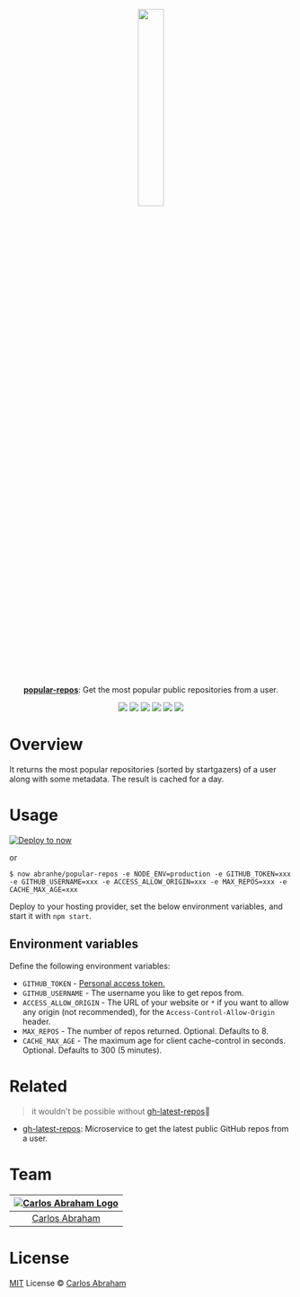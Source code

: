 
<p align="center">
	<a href="https://projects.abranhe.com/popular-repos"><img src="https://cdn.abranhe.com/projects/popular-repos/logo.png" width="30%"></a>
	<br>
	<br>
	<br>
	<a href="https://projects.abranhe.com/popular-repos"><b>popular-repos</b></a>: Get the most popular public repositories from a user.
</p>

<p align="center">
	<a href="https://travis-ci.org/abranhe/popular-repos"><img src="https://img.shields.io/travis/abranhe/popular-repos.svg?logo=travis" /></a>
	<a href="https://github.com/abranhe/popular-repos/blob/master/LICENSE"><img src="https://img.shields.io/github/license/abranhe/popular-repos.svg" /></a>
	<a href="https://github.com/abranhe"><img src="https://abranhe.com/badge.svg"></a>
	<a href="https://cash.me/$abranhe"><img src="https://cdn.abraham.gq/badges/cash-me.svg"></a>
	<a href="https://www.patreon.com/abranhe"><img src="https://cdn.abraham.gq/badges/patreon.svg" /></a>
	<a href="https://paypal.me/abranhe/10"><img src="https://cdn.abraham.gq/badges/paypal.svg" /></a>
</p>

# Overview

It returns the most popular repositories (sorted by startgazers) of a user along with some metadata. The result is cached for a day.

# Usage

[![Deploy to now](https://deploy.now.sh/static/button.svg)](https://deploy.now.sh/?repo=https://github.com/abranhe/popular-repos&env=GITHUB_TOKEN&env=GITHUB_USERNAME&env=ACCESS_ALLOW_ORIGIN&env=MAX_REPOS&env=CACHE_MAX_AGE)

or

```
$ now abranhe/popular-repos -e NODE_ENV=production -e GITHUB_TOKEN=xxx -e GITHUB_USERNAME=xxx -e ACCESS_ALLOW_ORIGIN=xxx -e MAX_REPOS=xxx -e CACHE_MAX_AGE=xxx
```

Deploy to your hosting provider, set the below environment variables, and start it with `npm start`.


## Environment variables

Define the following environment variables:

- `GITHUB_TOKEN` - [Personal access token.](https://github.com/settings/tokens/new?description=popular-repos)
- `GITHUB_USERNAME` - The username you like to get repos from.
- `ACCESS_ALLOW_ORIGIN` - The URL of your website or `*` if you want to allow any origin (not recommended), for the `Access-Control-Allow-Origin` header.
- `MAX_REPOS` - The number of repos returned. Optional. Defaults to 8.
- `CACHE_MAX_AGE` - The maximum age for client cache-control in seconds. Optional. Defaults to 300 (5 minutes).


# Related

> it wouldn't be possible without [gh-latest-repos](https://github.com/sindresorhus/gh-latest-repos)👏

- [gh-latest-repos](https://github.com/sindresorhus/gh-latest-repos): Microservice to get the latest public GitHub repos from a user.

# Team

|[![Carlos Abraham Logo](https://avatars3.githubusercontent.com/u/21347264?s=50&v=4)](https://19cah.com)|
| :-: |
| [Carlos Abraham](https://github.com/abranhe) |


# License

[MIT](https://github.com/abranhe/popular-repos/blob/master/LICENSE) License © [Carlos Abraham](https://github.com/abranhe)
